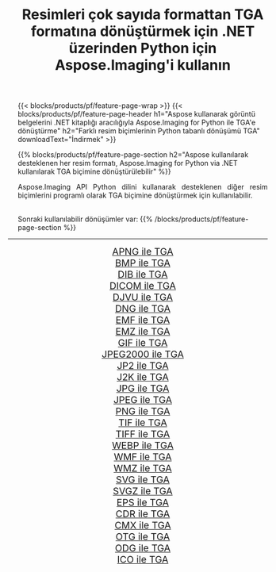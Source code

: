 ﻿---
title: Resimleri çok sayıda formattan TGA formatına dönüştürmek için .NET üzerinden Python için Aspose.Imaging'i kullanın 
weight: 3920
url: /tr/python-net/conversion/to/tga/ 
lang: tr
langdirlevel: 2
locales: zh-hans,ja,it,ru,de,es,fr,nl,id,lt,pl,pt,vi,tr,ko,zh-hant,ar,hi,th,sv,cs,uk,he
description: Aspose.Imaging for Python via .NET library kullanarak çeşitli formatları TGA formatına dönüştürebilirsiniz.
---

{{< blocks/products/pf/feature-page-wrap >}}
{{< blocks/products/pf/feature-page-header h1="Aspose kullanarak görüntü belgelerini .NET kitaplığı aracılığıyla Aspose.Imaging for Python ile TGA'e dönüştürme" h2="Farklı resim biçimlerinin Python tabanlı dönüşümü TGA" downloadText="İndirmek" >}}


{{% blocks/products/pf/feature-page-section  h2="Aspose kullanılarak desteklenen her resim formatı, Aspose.Imaging for Python via .NET kullanılarak TGA biçimine dönüştürülebilir" %}}
<p align=justify>Aspose.Imaging API Python dilini kullanarak desteklenen diğer resim biçimlerini programlı olarak TGA biçimine dönüştürmek için kullanılabilir.</p>
<br/>
Sonraki kullanılabilir dönüşümler var:
{{% /blocks/products/pf/feature-page-section %}}
<div class="container-fluid productfamilypage bg-gray">
    <div class="convertypes bg-gray agp-content section">
        <div class="container">
		<hr style="margin-left:-20px;"/>
		<div class="row other-converters" style="gap: 10px;font-size: 19px;text-align:center;">
		    <div class='col-md-2 other-converter remove-lp remove-rp'><a href="/imaging/tr/python-net/conversion/apng-to-tga/" style="padding:15px;">APNG ile TGA</a></div>
<div class='col-md-2 other-converter remove-lp remove-rp'><a href="/imaging/tr/python-net/conversion/bmp-to-tga/" style="padding:15px;">BMP ile TGA</a></div>
<div class='col-md-2 other-converter remove-lp remove-rp'><a href="/imaging/tr/python-net/conversion/dib-to-tga/" style="padding:15px;">DIB ile TGA</a></div>
<div class='col-md-2 other-converter remove-lp remove-rp'><a href="/imaging/tr/python-net/conversion/dicom-to-tga/" style="padding:15px;">DICOM ile TGA</a></div>
<div class='col-md-2 other-converter remove-lp remove-rp'><a href="/imaging/tr/python-net/conversion/djvu-to-tga/" style="padding:15px;">DJVU ile TGA</a></div>
<div class='col-md-2 other-converter remove-lp remove-rp'><a href="/imaging/tr/python-net/conversion/dng-to-tga/" style="padding:15px;">DNG ile TGA</a></div>
<div class='col-md-2 other-converter remove-lp remove-rp'><a href="/imaging/tr/python-net/conversion/emf-to-tga/" style="padding:15px;">EMF ile TGA</a></div>
<div class='col-md-2 other-converter remove-lp remove-rp'><a href="/imaging/tr/python-net/conversion/emz-to-tga/" style="padding:15px;">EMZ ile TGA</a></div>
<div class='col-md-2 other-converter remove-lp remove-rp'><a href="/imaging/tr/python-net/conversion/gif-to-tga/" style="padding:15px;">GIF ile TGA</a></div>
<div class='col-md-2 other-converter remove-lp remove-rp'><a href="/imaging/tr/python-net/conversion/jpeg2000-to-tga/" style="padding:15px;">JPEG2000 ile TGA</a></div>
<div class='col-md-2 other-converter remove-lp remove-rp'><a href="/imaging/tr/python-net/conversion/jp2-to-tga/" style="padding:15px;">JP2 ile TGA</a></div>
<div class='col-md-2 other-converter remove-lp remove-rp'><a href="/imaging/tr/python-net/conversion/j2k-to-tga/" style="padding:15px;">J2K ile TGA</a></div>
<div class='col-md-2 other-converter remove-lp remove-rp'><a href="/imaging/tr/python-net/conversion/jpg-to-tga/" style="padding:15px;">JPG ile TGA</a></div>
<div class='col-md-2 other-converter remove-lp remove-rp'><a href="/imaging/tr/python-net/conversion/jpeg-to-tga/" style="padding:15px;">JPEG ile TGA</a></div>
<div class='col-md-2 other-converter remove-lp remove-rp'><a href="/imaging/tr/python-net/conversion/png-to-tga/" style="padding:15px;">PNG ile TGA</a></div>
<div class='col-md-2 other-converter remove-lp remove-rp'><a href="/imaging/tr/python-net/conversion/tif-to-tga/" style="padding:15px;">TIF ile TGA</a></div>
<div class='col-md-2 other-converter remove-lp remove-rp'><a href="/imaging/tr/python-net/conversion/tiff-to-tga/" style="padding:15px;">TIFF ile TGA</a></div>
<div class='col-md-2 other-converter remove-lp remove-rp'><a href="/imaging/tr/python-net/conversion/webp-to-tga/" style="padding:15px;">WEBP ile TGA</a></div>
<div class='col-md-2 other-converter remove-lp remove-rp'><a href="/imaging/tr/python-net/conversion/wmf-to-tga/" style="padding:15px;">WMF ile TGA</a></div>
<div class='col-md-2 other-converter remove-lp remove-rp'><a href="/imaging/tr/python-net/conversion/wmz-to-tga/" style="padding:15px;">WMZ ile TGA</a></div>
<div class='col-md-2 other-converter remove-lp remove-rp'><a href="/imaging/tr/python-net/conversion/svg-to-tga/" style="padding:15px;">SVG ile TGA</a></div>
<div class='col-md-2 other-converter remove-lp remove-rp'><a href="/imaging/tr/python-net/conversion/svgz-to-tga/" style="padding:15px;">SVGZ ile TGA</a></div>
<div class='col-md-2 other-converter remove-lp remove-rp'><a href="/imaging/tr/python-net/conversion/eps-to-tga/" style="padding:15px;">EPS ile TGA</a></div>
<div class='col-md-2 other-converter remove-lp remove-rp'><a href="/imaging/tr/python-net/conversion/cdr-to-tga/" style="padding:15px;">CDR ile TGA</a></div>
<div class='col-md-2 other-converter remove-lp remove-rp'><a href="/imaging/tr/python-net/conversion/cmx-to-tga/" style="padding:15px;">CMX ile TGA</a></div>
<div class='col-md-2 other-converter remove-lp remove-rp'><a href="/imaging/tr/python-net/conversion/otg-to-tga/" style="padding:15px;">OTG ile TGA</a></div>
<div class='col-md-2 other-converter remove-lp remove-rp'><a href="/imaging/tr/python-net/conversion/odg-to-tga/" style="padding:15px;">ODG ile TGA</a></div>
<div class='col-md-2 other-converter remove-lp remove-rp'><a href="/imaging/tr/python-net/conversion/ico-to-tga/" style="padding:15px;">ICO ile TGA</a></div>
                </div>
        </div>
    </div>
</div>
<br/>

